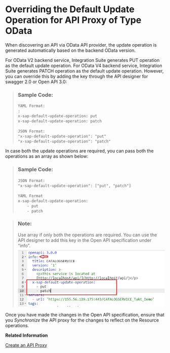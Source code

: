 <!-- loio4a12c5921c8d4358a54548fc90de5ebf -->

# Overriding the Default Update Operation for API Proxy of Type OData

When discovering an API via OData API provider, the update operation is generated automatically based on the backend OData version.

For OData V2 backend service, Integration Suite generates PUT operation as the default update operation. For OData V4 backend service, Integration Suite generates PATCH operation as the default update operation. However, you can override this by adding the key through the API designer for swagger 2.0 or Open API 3.0:

> ### Sample Code:  
> ```
> YAML Format:
> :
> x-sap-default-update-operation: put
> x-sap-default-update-operation: patch
> 
> JSON Format:
> "x-sap-default-update-operation": "put"
> "x-sap-default-update-operation": "patch"     
> 
> ```

In case both the update operations are required, you can pass both the operations as an array as shown below:

> ### Sample Code:  
> ```
> JSON Format:
> "x-sap-default-update-operation": ["put", "patch"]
> 
> YAML Format
> x-sap-default-update-operation:
>     - put
>     - patch
> 
> ```

> ### Note:  
> Use array if only both the operations are required. You can use the API designer to add this key in the Open API specification under “info”. ![](images/Update_Key_c5760ed.png)

Once you have made the changes in the Open API specification, ensure that you *Synchronize* the API proxy for the changes to reflect on the Resource operations.

**Related Information**  


[Create an API Proxy](create-an-api-proxy-c0842d5.md "This topic describes the steps to create an API proxy from the Integration Suite.")

